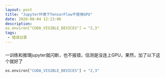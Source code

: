 ```yaml
---
layout: post
title: "Jupyter环境下TensorFlow不使用GPU"
date: 2020-08-04 12:13:06
description:
os.environ["CUDA_VISIBLE_DEVICES"] = "2,3"
tags:
 - 错误记录
---
```

### 

一训练和推理jupyter就闪断，也不报错，估测是没连上GPU，果然，加了以下这个就好了

```python
os.environ["CUDA_VISIBLE_DEVICES"] = "2,3"
```

